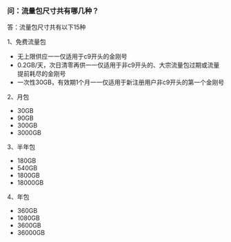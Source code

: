 ### 问：流量包尺寸共有哪几种？
答：流量包尺寸共有以下15种 <br>

1、免费流量包
- 无上限供应一一仅适用于c9开头的金刚号
- 0.2GB/天，次日清零再供一一仅适用于非c9开头的、大宗流量包过期或流量提前耗尽的金刚号
- 一次性30GB，有效期1个月一一仅适用于新注册用户非c9开头的第一个金刚号

2、月包
- 30GB
- 90GB
- 300GB
- 3000GB 

3、半年包
- 180GB
- 540GB
- 1800GB
- 18000GB

4、年包
- 360GB 
- 1080GB 
- 3600GB 
- 36000GB
